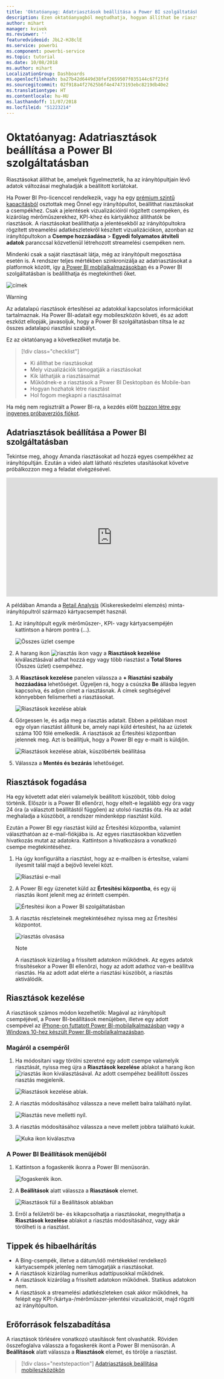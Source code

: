 ```yaml
---
title: 'Oktatóanyag: Adatriasztások beállítása a Power BI szolgáltatásban'
description: Ezen oktatóanyagból megtudhatja, hogyan állíthat be riasztásokat, amelyek figyelmeztetik, ha az irányítópultjain lévő adatok változásai meghaladják a Microsoft Power BI szolgáltatásban beállított korlátokat.
author: mihart
manager: kvivek
ms.reviewer: ''
featuredvideoid: JbL2-HJ8clE
ms.service: powerbi
ms.component: powerbi-service
ms.topic: tutorial
ms.date: 10/08/2018
ms.author: mihart
LocalizationGroup: Dashboards
ms.openlocfilehash: ba27b42d6449d38fef2659507f035144c67f23fd
ms.sourcegitcommit: 02f918a4f27625b6f4e47473193ebc8219db40e2
ms.translationtype: HT
ms.contentlocale: hu-HU
ms.lasthandoff: 11/07/2018
ms.locfileid: "51223214"
---
```

# <a name="tutorial-set-data-alerts-in-power-bi-service"></a>Oktatóanyag: Adatriasztások beállítása a Power BI szolgáltatásban
Riasztásokat állíthat be, amelyek figyelmeztetik, ha az irányítópultjain lévő adatok változásai meghaladják a beállított korlátokat. 

Ha Power BI Pro-licenccel rendelkezik, vagy ha egy [prémium szintű kapacitásból](../service-premium.md) osztottak meg Önnel egy irányítópultot, beállíthat riasztásokat a csempékhez. Csak a jelentések vizualizációiról rögzített csempéken, és kizárólag mérőműszerekhez, KPI-khez és kártyákhoz állíthatók be riasztások. A riasztásokat beállíthatja a jelentésekből az irányítópultokra rögzített streamelési adatkészletekről készített vizualizációkon, azonban az irányítópultokon a **Csempe hozzáadása** > **Egyedi folyamatos átviteli adatok** paranccsal közvetlenül létrehozott streamelési csempéken nem. 

Mindenki csak a saját riasztásait látja, még az irányítópult megosztása esetén is. A rendszer teljes mértékben szinkronizálja az adatriasztásokat a platformok között, így [a Power BI mobilalkalmazásokban](mobile/mobile-set-data-alerts-in-the-mobile-apps.md) és a Power BI szolgáltatásban is beállíthatja és megtekintheti őket. 

![címek](../media/service-set-data-alerts/powerbi-alert-types-new.png)

> [!WARNING]
> Az adatalapú riasztások értesítései az adatokkal kapcsolatos információkat tartalmaznak. Ha Power BI-adatait egy mobileszközön követi, és az adott eszközt ellopják, javasoljuk, hogy a Power BI szolgáltatásban tiltsa le az összes adatalapú riasztási szabályt.
> 

Ez az oktatóanyag a következőket mutatja be.
> [!div class="checklist"]
> * Ki állíthat be riasztásokat
> * Mely vizualizációk támogatják a riasztásokat
> * Kik láthatják a riasztásaimat
> * Működnek-e a riasztások a Power BI Desktopban és Mobile-ban
> * Hogyan hozhatok létre riasztást
> * Hol fogom megkapni a riasztásaimat

Ha még nem regisztrált a Power BI-ra, a kezdés előtt [hozzon létre egy ingyenes próbaverziós fiókot](https://app.powerbi.com/signupredirect?pbi_source=web).

## <a name="set-data-alerts-in-power-bi-service"></a>Adatriasztások beállítása a Power BI szolgáltatásban
Tekintse meg, ahogy Amanda riasztásokat ad hozzá egyes csempékhez az irányítópultján. Ezután a videó alatt látható részletes utasításokat követve próbálkozzon meg a feladat elvégzésével.

<iframe width="560" height="315" src="https://www.youtube.com/embed/JbL2-HJ8clE" frameborder="0" allowfullscreen></iframe>

A példában Amanda a [Retail Analysis](http://go.microsoft.com/fwlink/?LinkId=529778) (Kiskereskedelmi elemzés) minta-irányítópultról származó kártyacsempét használ.

1. Az irányítópult egyik mérőműszer-, KPI- vagy kártyacsempéjén kattintson a három pontra (…).
   
   ![Összes üzlet csempe](media/end-user-alerts/powerbi-card.png)
2. A harang ikon ![riasztás ikon](media/end-user-alerts/power-bi-bell-icon.png) vagy a **Riasztások kezelése** kiválasztásával adhat hozzá egy vagy több riasztást a **Total Stores** (Összes üzlet) csempéhez.
   
1. A **Riasztások kezelése** panelen válassza a **+ Riasztási szabály hozzáadása** lehetőséget.  Ügyeljen rá, hogy a csúszka **Be** állásba legyen kapcsolva, és adjon címet a riasztásnak. A címek segítségével könnyebben felismerheti a riasztásokat.
   
   ![Riasztások kezelése ablak](media/end-user-alerts/powerbi-alert-title.png)
4. Görgessen le, és adja meg a riasztás adatait.  Ebben a példában most egy olyan riasztást állítunk be, amely napi küld értesítést, ha az üzletek száma 100 fölé emelkedik. A riasztások az Értesítési központban jelennek meg. Azt is beállítjuk, hogy a Power BI egy e-mailt is küldjön.
   
   ![Riasztások kezelése ablak, küszöbérték beállítása](media/end-user-alerts/power-bi-set-alert-details.png)
5. Válassza a **Mentés és bezárás** lehetőséget.

## <a name="receiving-alerts"></a>Riasztások fogadása
Ha egy követett adat eléri valamelyik beállított küszöböt, több dolog történik. Először is a Power BI ellenőrzi, hogy eltelt-e legalább egy óra vagy 24 óra (a választott beállítástól függően) az utolsó riasztás óta. Ha az adat meghaladja a küszöböt, a rendszer mindenképp riasztást küld.

Ezután a Power BI egy riasztást küld az Értesítési központba, valamint választhatóan az e-mail-fiókjába is. Az egyes riasztásokban közvetlen hivatkozás mutat az adatokra. Kattintson a hivatkozásra a vonatkozó csempe megtekintéséhez.  

1. Ha úgy konfigurálta a riasztást, hogy az e-mailben is értesítse, valami ilyesmit talál majd a bejövő levelei közt.
   
   ![Riasztási e-mail](media/end-user-alerts/powerbi-alerts-email.png)
2. A Power BI egy üzenetet küld az **Értesítési központba**, és egy új riasztás ikont jelenít meg az érintett csempén.
   
   ![Értesítési ikon a Power BI szolgáltatásban](media/end-user-alerts/powerbi-alert-notifications.png)
3. A riasztás részleteinek megtekintéséhez nyissa meg az Értesítési központot.
   
    ![riasztás olvasása](media/end-user-alerts/powerbi-alert-notfication.png)
   
   > [!NOTE]
   > A riasztások kizárólag a frissített adatokon működnek. Az egyes adatok frissítésekor a Power BI ellenőrzi, hogy az adott adathoz van-e beállítva riasztás. Ha az adott adat elérte a riasztási küszöböt, a riasztás aktiválódik.
   > 
   > 

## <a name="managing-alerts"></a>Riasztások kezelése
A riasztások számos módon kezelhetők: Magával az irányítópult csempéjével, a Power BI-beállítások menüjében, illetve egy adott csempével az [iPhone-on futtatott Power BI-mobilalkalmazásban](mobile/mobile-set-data-alerts-in-the-mobile-apps.md) vagy a [Windows 10-hez készült Power BI-mobilalkalmazásban](mobile/mobile-set-data-alerts-in-the-mobile-apps.md).

### <a name="from-the-tile-itself"></a>Magáról a csempéről
1. Ha módosítani vagy törölni szeretné egy adott csempe valamelyik riasztását, nyissa meg újra a **Riasztások kezelése** ablakot a harang ikon ![riasztás ikon](media/end-user-alerts/power-bi-bell-icon.png) kiválasztásával. Az adott csempéhez beállított összes riasztás megjelenik.
   
    ![Riasztások kezelése ablak](media/end-user-alerts/powerbi-see-alerts.png).
2. A riasztás módosításához válassza a neve mellett balra található nyilat.
   
    ![Riasztás neve melletti nyíl](media/end-user-alerts/powerbi-see-alerts-arrow.png).
3. A riasztás módosításához válassza a neve mellett jobbra található kukát.
   
      ![Kuka ikon kiválasztva](media/end-user-alerts/powerbi-see-alerts-delete.png)

### <a name="from-the-power-bi-settings-menu"></a>A Power BI Beállítások menüjéből
1. Kattintson a fogaskerék ikonra a Power BI menüsorán.
   
    ![fogaskerék ikon](media/end-user-alerts/powerbi-gear-icon.png).
2. A **Beállítások** alatt válassza a **Riasztások** elemet.
   
    ![Riasztások fül a Beállítások ablakban](media/end-user-alerts/powerbi-alert-settings.png)
3. Erről a felületről be- és kikapcsolhatja a riasztásokat, megnyithatja a **Riasztások kezelése** ablakot a riasztás módosításához, vagy akár törölheti is a riasztást.

## <a name="tips-and-troubleshooting"></a>Tippek és hibaelhárítás
* A Bing-csempék, illetve a dátum/idő mértékekkel rendelkező kártyacsempék jelenleg nem támogatják a riasztásokat.
* A riasztások kizárólag numerikus adattípusokkal működnek.
* A riasztások kizárólag a frissített adatokon működnek. Statikus adatokon nem.
* A riasztások a streamelési adatkészleteken csak akkor működnek, ha felépít egy KPI-/kártya-/mérőműszer-jelentési vizualizációt, majd rögzíti az irányítópulton.

## <a name="clean-up-resources"></a>Erőforrások felszabadítása
A riasztások törlésére vonatkozó utasítások fent olvashatók. Röviden összefoglalva válassza a fogaskerék ikont a Power BI menüsorán. A **Beállítások** alatt válassza a **Riasztások** elemet, és törölje a riasztást.

> [!div class="nextstepaction"]
> [Adatriasztások beállítása mobileszközökön](mobile/mobile-set-data-alerts-in-the-mobile-apps.md)


